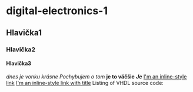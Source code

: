 # digital-electronics-1
## Hlavička1
### Hlavička2
#### Hlavička3
*dnes je vonku krásne* 
_Pochybujem o tom_
**je to väčšie**
*****Je*****
[I'm an inline-style link](https://www.google.com)
[I'm an inline-style link with title](https://www.google.com "Google domovska stranka")
[](https://www.youtube.com/watch?v=UGKQDdsaMwQ&ab_channel=SolidStateRecords "Toto je banger")
Listing of VHDL source code:
[](https.. "VHDL source code")
  

  
  
  








